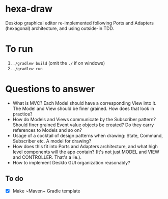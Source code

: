 # hexa-draw
Desktop graphical editor re-implemented following Ports and Adapters (hexagonal) architecture, and using outside-in TDD. 

# To run
1. `./gradlew build` (omit the `./` if on windows)
2. `./gradlew run`

# Questions to answer
- What is MVC? Each Model should have a corresponding View into it. The Model and View should be finer grained. How does that look in practice?
- How do Models and Views communicate by the Subscriber pattern? Should finer grained Event value objects be created? Do they carry references to Models and so on?
- Usage of a cocktail of design patterns when drawing: State, Command, Subscriber etc. A model for drawing?
- How does this fit into Ports and Adapters architecture, and what high level components will the app contain? (It's not just MODEL and VIEW and CONTROLLER. That's a lie.).
- How to implement Deskto GUI organization reasonably?
## To do
- [x] Make ~Maven~ Gradle template
